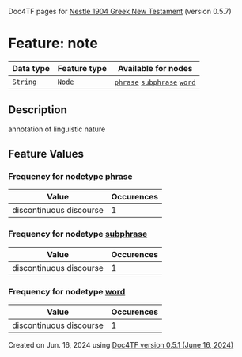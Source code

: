 Doc4TF pages for [Nestle 1904 Greek New Testament](https://github.com/saulocantanhede/tfgreek2/tree/main/tf) (version 0.5.7)
# Feature: note
Data type|Feature type|Available for nodes
---|---|---
[`String`](featuresbydatatype.md#string)|[`Node`](featuresbytype.md#node)| [`phrase`](featuresbynodetype.md#phrase)  [`subphrase`](featuresbynodetype.md#subphrase)  [`word`](featuresbynodetype.md#word) 
## Description
annotation of linguistic nature
## Feature Values
### Frequency for nodetype [phrase](featuresbynodetype.md#phrase)
Value|Occurences
---|---
discontinuous discourse|1
### Frequency for nodetype [subphrase](featuresbynodetype.md#subphrase)
Value|Occurences
---|---
discontinuous discourse|1
### Frequency for nodetype [word](featuresbynodetype.md#word)
Value|Occurences
---|---
discontinuous discourse|1
 

Created on Jun. 16, 2024 using [Doc4TF version 0.5.1 (June 16, 2024)](https://github.com/tonyjurg/Doc4TF/blob/main/CreateFeatureDoc.ipynb) 